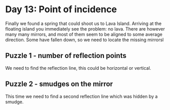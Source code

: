 # Day 13: Point of incidence
Finally we found a spring that could shoot us to Lava Island. Arriving at
the floating island you immediately see the problem: no lava. There are
however many many mirrors, and most of them seem to be aligned to some
average direction. Some have fallen down, so we need to locate the missing
mirrorsl

## Puzzle 1 - number of reflection points
We need to find the reflection line, this could be horizontal or vertical.

## Puzzle 2 - smudges on the mirror
This time we need to find a second reflection line which was hidden by a
smudge.
